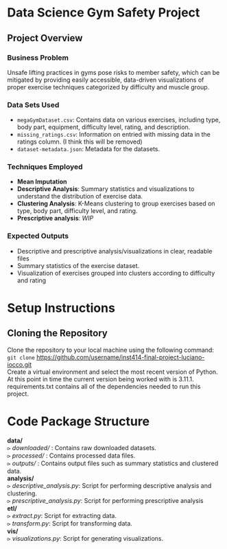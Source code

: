 # Data Science Gym Safety Project

## Project Overview

### Business Problem
Unsafe lifting practices in gyms pose risks to member safety, which can be mitigated by providing easily accessible, data-driven visualizations of proper exercise techniques categorized by difficulty and muscle group.

### Data Sets Used
- `megaGymDataset.csv`: Contains data on various exercises, including type, body part, equipment, difficulty level, rating, and description.
- `missing_ratings.csv`: Information on entried with missing data in the ratings column. (I think this will be removed)
- `dataset-metadata.json`: Metadata for the datasets.

### Techniques Employed
- **Mean Imputation**
- **Descriptive Analysis**: Summary statistics and visualizations to understand the distribution of exercise data.
- **Clustering Analysis**: K-Means clustering to group exercises based on type, body part, difficulty level, and rating.
- **Prescriptive analysis**: *WIP*

### Expected Outputs
- Descriptive and prescriptive analysis/visualizations in clear, readable files
- Summary statistics of the exercise dataset.
- Visualization of exercises grouped into clusters according to difficulty and rating

# Setup Instructions

## Cloning the Repository
Clone the repository to your local machine using the following command:  
`git clone` https://github.com/username/inst414-final-project-luciano-iocco.git  
Create a virtual environment and select the most recent version of Python. At this point in time the current version being worked with is 3.11.1. requirements.txt contains all of the dependencies needed to run this project.

# Code Package Structure

**data/**  
    ⪧ *downloaded/* : Contains raw downloaded datasets.  
    ⪧ *processed/* : Contains processed data files.  
    ⪧ *outputs/* : Contains output files such as summary statistics and clustered data.  
**analysis/**  
    ⪧ *descriptive_analysis.py*: Script for performing descriptive analysis and clustering.  
    ⪧ *prescriptive_analysis.py*: Script for performing prescriptive analysis  
**etl/**  
    ⪧ *extract.py*: Script for extracting data.  
    ⪧ *transform.py*: Script for transforming data.  
**vis/**  
    ⪧ *visualizations.py*: Script for generating visualizations.

